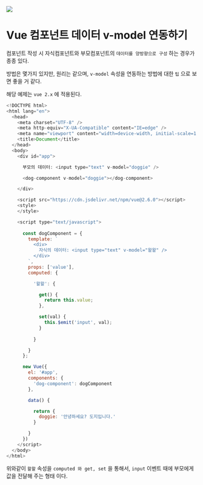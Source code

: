 ![](https://1.bp.blogspot.com/-ZBIeRwYFt80/YIZQ8lgSRmI/AAAAAAAAZqI/saJIdRGcFswI4hrqhjsNc-xlQxyOvXG0QCNcBGAsYHQ/s0/props.png)

# Vue 컴포넌트 데이터 v-model 연동하기

컴포넌트 작성 시 자식컴포넌트와 부모컴포넌트의 `데이터를 양방향으로 구성` 하는 경우가 종종 있다.

방법은 몇가지 있지만, 원리는 같으며, `v-model` 속성을 연동하는 방법에 대한 `팁` 으로 보면 좋을 거 같다.

해당 예제는  `vue 2.x` 에 적용된다.


```javascript
<!DOCTYPE html>
<html lang="en">
  <head>
    <meta charset="UTF-8" />
    <meta http-equiv="X-UA-Compatible" content="IE=edge" />
    <meta name="viewport" content="width=device-width, initial-scale=1.0" />
    <title>Document</title>
  </head>
  <body>
    <div id="app">

      부모의 데이터: <input type="text" v-model="doggie" />

      <dog-component v-model="doggie"></dog-component>

    </div>

    <script src="https://cdn.jsdelivr.net/npm/vue@2.6.0"></script>
    <style>
    </style>

    <script type="text/javascript">
    
      const dogComponent = {
        template: `
          <div>
            자식의 데이터: <input type="text" v-model="왈왈" />
          </div>
        `,
        props: ['value'],
        computed: {

          '왈왈': {

            get() {
              return this.value;
            },

            set(val) {
              this.$emit('input', val);
            }
            
          }

        }
      };

      new Vue({
        el: '#app',
        components: {
          'dog-component': dogComponent
        },

        data() {

          return {
            doggie: '안녕하세요? 도지입니다.'
          }

        }
      })
    </script>
  </body>
</html>
```


위와같이 `왈왈` 속성을 `computed 와 get, set` 을 통해서, `input` 이벤트 때에 부모에게 값을 전달해 주는 형태 이다.
